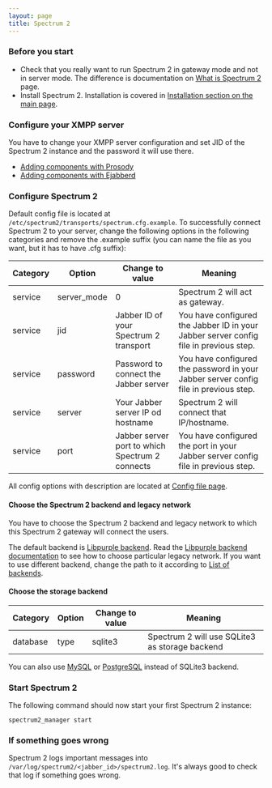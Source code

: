 ```yaml
---
layout: page
title: Spectrum 2
---
```


### Before you start

* Check that you really want to run Spectrum 2 in gateway mode and not in server mode. The difference is documentation on [What is Spectrum 2](http://spectrum.im/documentation/about.html) page.
* Install Spectrum 2.  Installation is covered in [Installation section on the main page](http://spectrum.im/documentation/).

### Configure your XMPP server

You have to change your XMPP server configuration and set JID of the Spectrum 2 instance and the password it will use there.

* [Adding components with Prosody](http://prosody.im/doc/components)
* [Adding components with Ejabberd](http://www.ejabberd.im/node/5134)

### Configure Spectrum 2

Default config file is located at `/etc/spectrum2/transports/spectrum.cfg.example`. To successfully connect Spectrum 2 to your server, change the following options in the following categories and remove the .example suffix (you can name the file as you want, but it has to have .cfg suffix):

Category|Option|Change to value|Meaning
--------|------|---------------|--------
service|server_mode|0| Spectrum 2 will act as gateway.
service|jid|Jabber ID of your Spectrum 2 transport|You have configured the Jabber ID in your Jabber server config file in previous step.
service|password|Password to connect the Jabber server|You have configured the password in your Jabber server config file in previous step.
service|server|Your Jabber server IP od hostname|Spectrum 2 will connect that IP/hostname.
service|port|Jabber server port to which Spectrum 2 connects|You have configured the port in your Jabber server config file in previous step.

All config options with description are located at [Config file page](config_file.html).

#### Choose the Spectrum 2 backend and legacy network

You have to choose the Spectrum 2 backend and legacy network to which this Spectrum 2 gateway will connect the users.

The default backend is [Libpurple backend](http://spectrum.im/documentation/backends/libpurple.html). Read the [Libpurple backend documentation](http://hanzz.github.com/libtransport/documentation/backends/libpurple.html) to see how to choose particular legacy network. If you want to use different backend, change the path to it according to [List of backends](http://hanzz.github.com/libtransport/documentation/backends/backends.html).

#### Choose the storage backend

Category| Option| Change to value| Meaning
-|-|-|-
database|type|sqlite3|Spectrum 2 will use SQLite3 as storage backend

You can also use [MySQL](http://spectrum.im/documentation/configuration/mysql.html) or [PostgreSQL](http://hanzz.github.com/libtransport/documentation/configuration/postgresql.html) instead of SQLite3 backend.

### Start Spectrum 2

The following command should now start your first Spectrum 2 instance:

	spectrum2_manager start


### If something goes wrong

Spectrum 2 logs important messages into `/var/log/spectrum2/<jabber_id>/spectrum2.log`. It's always good to check that log if something goes wrong.
